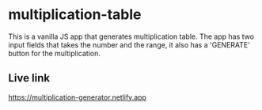 # multiplication-table
This is a vanilla JS app that generates multiplication table. The app has two input fields that takes the number and the range, it also has a 'GENERATE' button for the multiplication.


## Live link
https://multiplication-generator.netlify.app
